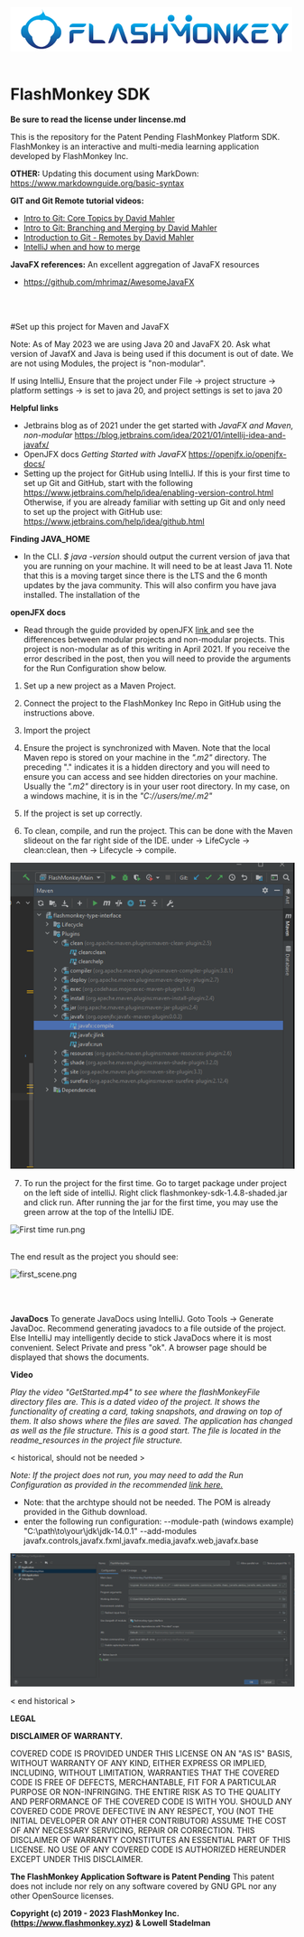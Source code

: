 ![FlashMonkey logo](./readme_resources/horiz_logo_blue_78x500.png)
<br>
<br>
# FlashMonkey SDK

<b>Be sure to read the license under lincense.md</b>


This is the repository for the Patent Pending FlashMonkey Platform SDK. FlashMonkey is an interactive 
and multi-media learning application developed by FlashMonkey Inc.

<b>OTHER:</b> Updating this document using MarkDown: https://www.markdownguide.org/basic-syntax

<b>GIT and Git Remote tutorial videos:</b>
+ <a href="https://www.youtube.com/watch?v=uR6G2v_WsRA">Intro to Git: Core Topics by David Mahler</a> 
+ <a href="https://www.youtube.com/watch?v=FyAAIHHClqI" >Intro to Git: Branching and Merging by David Mahler</a> 
+ <a href="https://www.youtube.com/watch?v=Gg4bLk8cGNo">Introduction to Git - Remotes by David Mahler</a> 
+ <a href="https://www.jetbrains.com/help/idea/apply-changes-from-one-branch-to-another.html#cherry-pick">IntelliJ when and how to merge</a>

<b>JavaFX references:</b> An excellent aggregation of JavaFX resources
+ https://github.com/mhrimaz/AwesomeJavaFX

<br>
<br>

#Set up this project for Maven and JavaFX

Note: As of May 2023 we are using Java 20 and JavaFX 20. Ask what version of JavafX and Java is being used if this
document is out of date. We are not using Modules, the project is "non-modular".  

If using IntelliJ, Ensure that the project under File -> project structure -> platform settings -> is set to java 20, and project settings is set to java 20

**Helpful links**
+ Jetbrains blog as of 2021 under the get started with _JavaFX and Maven, non-modular_ 
https://blog.jetbrains.com/idea/2021/01/intellij-idea-and-javafx/
+ OpenJFX docs _Getting Started with JavaFX_ https://openjfx.io/openjfx-docs/
+ Setting up the project for GitHub using IntelliJ. If this is your first time to set up Git and GitHub, start with the 
following  https://www.jetbrains.com/help/idea/enabling-version-control.html Otherwise, if you are already familiar with
setting up Git and only need to set up the project with GitHub use: https://www.jetbrains.com/help/idea/github.html

**Finding JAVA_HOME** 
+ In the CLI. _$ java -version_  should output the current version of java that you are running on your machine. It will
need to be at least Java 11. Note that this is a moving target since there is the LTS and the 6 month updates by the 
java community. This will also confirm you have java installed. The installation of the 

**openJFX docs** 
+ Read through the guide provided by openJFX <a href="https://openjfx.io/openjfx-docs/#maven"> link </a> and see the differences between modular projects and non-modular projects. 
This project is non-modular as of this writing in April 2021. If you receive the error described in the post, then
you will need to provide the arguments for the Run Configuration show below. 




1. Set up a new project as a Maven Project.

2. Connect the project to the FlashMonkey Inc Repo in GitHub using the instructions above.

3. Import the project

4. Ensure the project is synchronized with Maven. Note that the local Maven repo is stored on your machine in the _".m2"_
directory. The preceding "." indicates it is a hidden directory and you will need to ensure you can access and see 
hidden directories on your machine. Usually the _".m2"_ directory is in your user root directory. In my case, on a windows
machine, it is in the _"C://users/me/.m2"_ 

5. If the project is set up correctly.


6. To clean, compile, and run the project. This can be done with the Maven slideout on the far right side of the IDE.
under -> LifeCycle -> clean:clean, then -> Lifecycle -> compile.  


![mavenMenuTree.png](./readme_resources/mavenMenuTree.png)


7. To run the project for the first time. Go to target package under project on the left side of intelliJ. Right click flashmonkey-sdk-1.4.8-shaded.jar and click run. After running the jar for the first time, you may use the green arrow at the top of the IntelliJ IDE.

![First time run.png](./readme_resources/First%20time%20run.png)

<br>
The end result as the project you should see:

![first_scene.png](./readme_resources/first_scene.png)


<br>
<br>

**JavaDocs** To generate JavaDocs using IntelliJ. Goto Tools -> Generate JavaDoc. Recommend generating javadocs to a 
file outside of the project. Else IntelliJ may intelligently decide to stick JavaDocs where it is most convenient. 
Select Private and press "ok". A browser page should be displayed that shows the documents. 


**Video**

_Play the video "GetStarted.mp4" to see where the flashMonkeyFile directory files are. This is a dated video of the project.
It shows the functionality of creating a card, taking snapshots, and drawing on top of them. It also shows where the 
files are saved. The application has changed as well as the file structure. This is a good start. The file is located in
the readme_resources in the project file structure._  


< historical, should not be needed >

_Note: If the project does not run, you may need to add the Run Configuration as provided in the recommended
<a href="https://openjfx.io/openjfx-docs/#IDE-Intellij">link here.</a>_
+ Note: that the archtype should not be needed. The POM is already provided in the Github download.
+ enter the following run configuration:
  --module-path (windows example) "C:\path\to\your\jdk\jdk-14.0.1" --add-modules javafx.controls,javafx.fxml,javafx.media,javafx.web,javafx.base

![FlashMonkey logo](./readme_resources/addToRunCOnfig.PNG)

< end historical >


**LEGAL**

**DISCLAIMER OF WARRANTY.**  

COVERED CODE IS PROVIDED UNDER THIS LICENSE ON AN "AS IS" BASIS, WITHOUT WARRANTY OF ANY KIND, EITHER EXPRESS OR IMPLIED, INCLUDING, WITHOUT LIMITATION, WARRANTIES THAT THE COVERED CODE IS FREE OF DEFECTS, MERCHANTABLE, FIT FOR A PARTICULAR PURPOSE OR NON-INFRINGING. THE ENTIRE RISK AS TO THE QUALITY AND PERFORMANCE OF THE COVERED CODE IS WITH YOU. SHOULD ANY COVERED CODE PROVE DEFECTIVE IN ANY RESPECT, YOU (NOT THE INITIAL DEVELOPER OR ANY OTHER CONTRIBUTOR) ASSUME THE COST OF ANY NECESSARY SERVICING, REPAIR OR CORRECTION. THIS DISCLAIMER OF WARRANTY CONSTITUTES AN ESSENTIAL PART OF THIS LICENSE. NO USE OF ANY COVERED CODE IS AUTHORIZED HEREUNDER EXCEPT UNDER THIS DISCLAIMER.

**The FlashMonkey Application Software is Patent Pending**
This patent does not include nor rely on any software covered by GNU GPL nor any other OpenSource licenses. 

**Copyright (c) 2019 - 2023 FlashMonkey Inc. (https://www.flashmonkey.xyz) & Lowell Stadelman**
